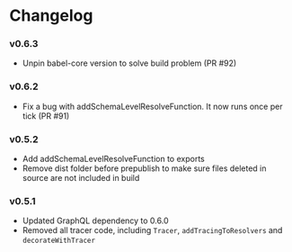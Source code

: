 # Changelog

### v0.6.3

* Unpin babel-core version to solve build problem (PR #92)


### v0.6.2

* Fix a bug with addSchemaLevelResolveFunction. It now runs once per tick (PR #91)


### v0.5.2

* Add addSchemaLevelResolveFunction to exports
* Remove dist folder before prepublish to make sure files deleted in source are not included in build

### v0.5.1

* Updated GraphQL dependency to 0.6.0
* Removed all tracer code, including `Tracer`, `addTracingToResolvers` and `decorateWithTracer`
